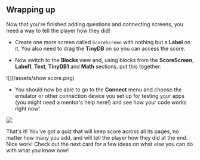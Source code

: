 ## Wrapping up

Now that you're finished adding questions and connecting screens, you need a way to tell the player how they did!

+ Create one more screen called `ScoreScreen` with nothing but a **Label** on it. You also need to drag the **TinyDB** on so you can access the score.

+ Now switch to the **Blocks** view and, using blocks from the **ScoreScreen**, **Label1**, **Text**, **TinyDB1** and **Math** sections, put this together:

![](/assets/show score.png)

+ You should now be able to go to the **Connect** menu and choose the emulator or other connection device you set up for testing your apps (you might need a mentor's help here!) and see how your code works right now!

![](/assets/connect.png)   

That's it! You've got a quiz that will keep score across all its pages, no matter how many you add, and will tell the player how they did at the end. Nice work! Check out the next card for a few ideas on what else you can do with what you know now!
